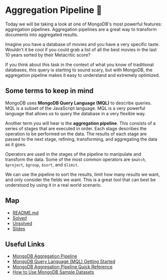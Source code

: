 # Aggregation Pipeline 🌱

Today we will be taking a look at one of MongoDB's most powerful features: aggregation pipelines. Aggregation pipelines are a great way to transform documents into aggregated results.

Imagine you have a database of movies and you have a very specific taste. Wouldn't it be cool if you could grab a list of all the best movies in the last 10 years sorted by their Metacritic score?

If you think about this task in the context of what you know of traditional databases, this query is starting to sound scary, but with MongoDB, the aggregation pipeline makes it easy to understand and extremely optimized.

## Some terms to keep in mind

MongoDB uses **MongoDB Query Language (MQL)** to describe queries. MQL is a subset of the JavaScript language. MQL is a very powerful language that allows us to query the database in a very flexible way.

Another term you will hear is the **aggregation pipeline**. This consists of a series of stages that are executed in order. Each stage describes the operation to be performed on the data. The results of each stage are passed to the next stage, refining, transforming, and aggregating the data as it goes.

Operators are used in the stages of the pipeline to manipulate and transform the data. Some of the most common operators are `$match`, `$project`, `$group`, `$sort`, and `$limit`.

We can use the pipeline to sort the results, limit how many results we want, and only consider the fields we want. This is a great tool that can best be understood by using it in a real world scenario.

## Map

* [README.md](./Solved/README.md)
* [Solved](./Solved/README.md)
* [Unsolved](./Unsolved/README.md)
* [Slides](./doc/slides_2.pdf)

## Useful Links

* [MongoDB Aggregation Pipeline](https://docs.mongodb.com/manual/core/aggregation-pipeline/)
* [MongoDB Query Language (MQL) Getting Started](https://www.mongodb.com/developer/how-to/getting-started-atlas-mongodb-query-language-mql/)
* [MongoDB Aggregation Pipeline Quick Reference](https://docs.mongodb.com/manual/meta/aggregation-quick-reference/)
* [How to Use MongoDB Sample Datasets](https://www.mongodb.com/basics/sample-database)
